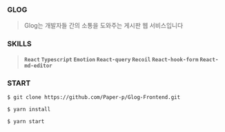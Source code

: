 ### **GLOG**
> Glog는 개발자들 간의 소통을 도와주는 게시판 웹 서비스입니다

### **SKILLS**
> **`React` `Typescript` `Emotion` `React-query` `Recoil` `React-hook-form` `React-md-editor`**

### **START**

```
$ git clone https://github.com/Paper-p/Glog-Frontend.git

$ yarn install

$ yarn start
```
